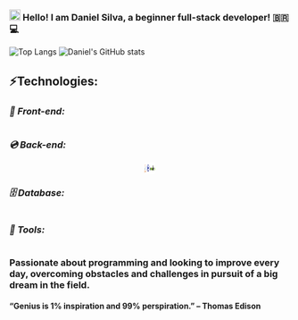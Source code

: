 ### <img height="20" src="https://raw.githubusercontent.com/iampavangandhi/iampavangandhi/master/gifs/Hi.gif" width="20"> Hello! I am Daniel Silva, a beginner full-stack developer! 🇧🇷💻

![Top Langs](https://raw.githubusercontent.com/MicaelliMedeiros/micaellimedeiros/master/image/computer-illustration.png)
![Daniel's GitHub stats](https://github-readme-stats.vercel.app/api?username=danielprogram08&show_icons=true&theme=tokyonight)

## ⚡️Technologies:

### _**📀 Front-end:**_

<div style="display: flex; justify-content: center; align-items: center; gap: 20px; margin: auto;">
    <!-- Coloque aqui as imagens das tecnologias de Front-end que deseja -->
</div>

### _**💿 Back-end:**_

<div style="display: flex; justify-content: center; align-items: center; gap: 20px; margin: auto;">
    <img src="./LogoTechnology/Back-end.png" width=20 height=20>
</div>

### _**🗄 Database:**_

<div style="display: flex; justify-content: center; align-items: center; gap: 20px; margin: auto;">
    <!-- Coloque aqui as imagens das tecnologias de Banco de Dados -->
</div>

### _**💼 Tools:**_

<div style="display: flex; justify-content: center; align-items: center; gap: 20px; margin: auto;">
    <!-- Coloque aqui as imagens das ferramentas que você usa -->
</div>

### Passionate about programming and looking to improve every day, overcoming obstacles and challenges in pursuit of a big dream in the field. 
#### “Genius is 1% inspiration and 99% perspiration.” – Thomas Edison
